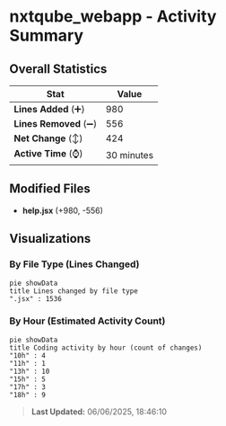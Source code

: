 # nxtqube_webapp - Activity Summary 

## Overall Statistics

| Stat                   | Value                                                             |
| ---------------------- | ----------------------------------------------------------------- |
| **Lines Added** (➕)   | 980                                          |
| **Lines Removed** (➖) | 556                                        |
| **Net Change** (↕)    | 424                |
| **Active Time** (⌚)   | 30 minutes |


## Modified Files
- **help.jsx** (+980, -556)

## Visualizations

### By File Type (Lines Changed)

```mermaid
pie showData
title Lines changed by file type
".jsx" : 1536
```

### By Hour (Estimated Activity Count)

```mermaid
pie showData
title Coding activity by hour (count of changes)
"10h" : 4
"11h" : 1
"13h" : 10
"15h" : 5
"17h" : 3
"18h" : 9
```


> **Last Updated:** 06/06/2025, 18:46:10